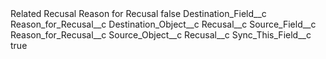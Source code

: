 <?xml version="1.0" encoding="UTF-8"?>
<CustomMetadata xmlns="http://soap.sforce.com/2006/04/metadata" xmlns:xsi="http://www.w3.org/2001/XMLSchema-instance" xmlns:xsd="http://www.w3.org/2001/XMLSchema">
    <label>Related Recusal Reason for Recusal</label>
    <protected>false</protected>
    <values>
        <field>Destination_Field__c</field>
        <value xsi:type="xsd:string">Reason_for_Recusal__c</value>
    </values>
    <values>
        <field>Destination_Object__c</field>
        <value xsi:type="xsd:string">Recusal__c</value>
    </values>
    <values>
        <field>Source_Field__c</field>
        <value xsi:type="xsd:string">Reason_for_Recusal__c</value>
    </values>
    <values>
        <field>Source_Object__c</field>
        <value xsi:type="xsd:string">Recusal__c</value>
    </values>
    <values>
        <field>Sync_This_Field__c</field>
        <value xsi:type="xsd:boolean">true</value>
    </values>
</CustomMetadata>
